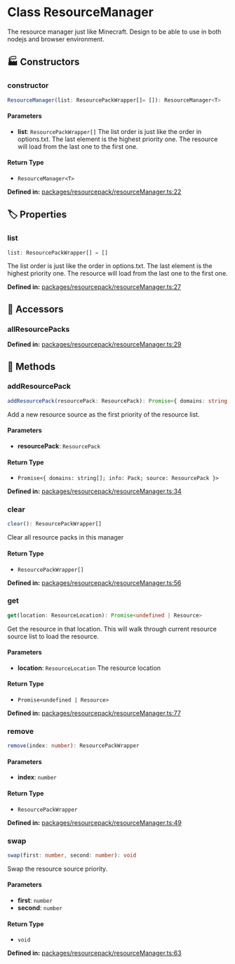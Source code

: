 # Class ResourceManager

The resource manager just like Minecraft. Design to be able to use in both nodejs and browser environment.
## 🏭 Constructors

### constructor

```ts
ResourceManager(list: ResourcePackWrapper[]= []): ResourceManager<T>
```
#### Parameters

- **list**: `ResourcePackWrapper[]`
The list order is just like the order in options.txt. The last element is the highest priority one.
The resource will load from the last one to the first one.
#### Return Type

- `ResourceManager<T>`

<p style="font-size: 14px; color: var(--vp-c-text-2)">
<strong>Defined in:</strong> <a href="https://github.com/voxelum/minecraft-launcher-core-node/blob/master/packages/resourcepack/resourceManager.ts#L22" target="_blank" rel="noreferrer">packages/resourcepack/resourceManager.ts:22</a>
</p>


## 🏷️ Properties

### list <Badge type="tip" text="public" />

```ts
list: ResourcePackWrapper[] = []
```
The list order is just like the order in options.txt. The last element is the highest priority one.
The resource will load from the last one to the first one.
<p style="font-size: 14px; color: var(--vp-c-text-2)">
<strong>Defined in:</strong> <a href="https://github.com/voxelum/minecraft-launcher-core-node/blob/master/packages/resourcepack/resourceManager.ts#L27" target="_blank" rel="noreferrer">packages/resourcepack/resourceManager.ts:27</a>
</p>


## 🔑 Accessors

### allResourcePacks

<p style="font-size: 14px; color: var(--vp-c-text-2)">
<strong>Defined in:</strong> <a href="https://github.com/voxelum/minecraft-launcher-core-node/blob/master/packages/resourcepack/resourceManager.ts#L29" target="_blank" rel="noreferrer">packages/resourcepack/resourceManager.ts:29</a>
</p>


## 🔧 Methods

### addResourcePack

```ts
addResourcePack(resourcePack: ResourcePack): Promise<{ domains: string[]; info: Pack; source: ResourcePack }>
```
Add a new resource source as the first priority of the resource list.
#### Parameters

- **resourcePack**: `ResourcePack`
#### Return Type

- `Promise<{ domains: string[]; info: Pack; source: ResourcePack }>`

<p style="font-size: 14px; color: var(--vp-c-text-2)">
<strong>Defined in:</strong> <a href="https://github.com/voxelum/minecraft-launcher-core-node/blob/master/packages/resourcepack/resourceManager.ts#L34" target="_blank" rel="noreferrer">packages/resourcepack/resourceManager.ts:34</a>
</p>


### clear

```ts
clear(): ResourcePackWrapper[]
```
Clear all resource packs in this manager
#### Return Type

- `ResourcePackWrapper[]`

<p style="font-size: 14px; color: var(--vp-c-text-2)">
<strong>Defined in:</strong> <a href="https://github.com/voxelum/minecraft-launcher-core-node/blob/master/packages/resourcepack/resourceManager.ts#L56" target="_blank" rel="noreferrer">packages/resourcepack/resourceManager.ts:56</a>
</p>


### get

```ts
get(location: ResourceLocation): Promise<undefined | Resource>
```
Get the resource in that location. This will walk through current resource source list to load the resource.
#### Parameters

- **location**: `ResourceLocation`
The resource location
#### Return Type

- `Promise<undefined | Resource>`

<p style="font-size: 14px; color: var(--vp-c-text-2)">
<strong>Defined in:</strong> <a href="https://github.com/voxelum/minecraft-launcher-core-node/blob/master/packages/resourcepack/resourceManager.ts#L77" target="_blank" rel="noreferrer">packages/resourcepack/resourceManager.ts:77</a>
</p>


### remove

```ts
remove(index: number): ResourcePackWrapper
```
#### Parameters

- **index**: `number`
#### Return Type

- `ResourcePackWrapper`

<p style="font-size: 14px; color: var(--vp-c-text-2)">
<strong>Defined in:</strong> <a href="https://github.com/voxelum/minecraft-launcher-core-node/blob/master/packages/resourcepack/resourceManager.ts#L49" target="_blank" rel="noreferrer">packages/resourcepack/resourceManager.ts:49</a>
</p>


### swap

```ts
swap(first: number, second: number): void
```
Swap the resource source priority.
#### Parameters

- **first**: `number`
- **second**: `number`
#### Return Type

- `void`

<p style="font-size: 14px; color: var(--vp-c-text-2)">
<strong>Defined in:</strong> <a href="https://github.com/voxelum/minecraft-launcher-core-node/blob/master/packages/resourcepack/resourceManager.ts#L63" target="_blank" rel="noreferrer">packages/resourcepack/resourceManager.ts:63</a>
</p>


